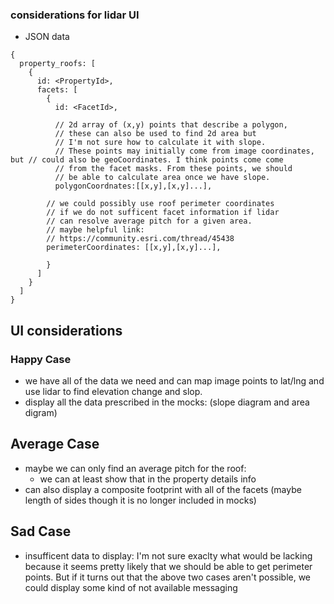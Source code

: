 ### considerations for lidar UI

* JSON data
```
{ 
  property_roofs: [
    { 
      id: <PropertyId>,
      facets: [
        {
          id: <FacetId>,
    
          // 2d array of (x,y) points that describe a polygon, 
          // these can also be used to find 2d area but 
          // I'm not sure how to calculate it with slope. 
          // These points may initially come from image coordinates, but // could also be geoCoordinates. I think points come come 
          // from the facet masks. From these points, we should 
          // be able to calculate area once we have slope.
          polygonCoordnates:[[x,y],[x,y]...],

        // we could possibly use roof perimeter coordinates 
        // if we do not sufficent facet information if lidar
        // can resolve average pitch for a given area. 
        // maybe helpful link:
        // https://community.esri.com/thread/45438
        perimeterCoordinates: [[x,y],[x,y]...],

        }
      ]
    }
  ]
}

```

## UI considerations

### Happy Case
  * we have all of the data we need and can map image points to lat/lng and  use lidar to find elevation change and slop.
  * display all the data prescribed in the mocks: (slope diagram and area digram)

## Average Case
  * maybe we can only find an average pitch for the roof:
    * we can at least show that in the property details info
  *  can also display a composite footprint with all of the facets (maybe length of sides though it is no longer included in mocks)

## Sad Case
  * insufficent data to display: I'm not sure exaclty what would be lacking because it seems pretty likely that we should be able to get perimeter points. But if it turns out that the above two cases aren't possible, we could display some kind of not available messaging 
  